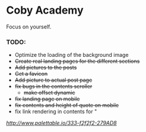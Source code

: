 # Coby Academy
Focus on yourself.

### TODO:

- Optimize the loading of the background image
- ~~Create real landing pages for the different sections~~
- ~~Add pictures to the posts~~
- ~~Get a favicon~~
- ~~Add picture to actual post page~~
- ~~fix bugs in the contents scroller~~
  - ~~make offset dynamic~~
- ~~fix landing page on mobile~~
- ~~fix contents and height of quote on mobile~~
- fix link rendering in contents for "

*http://www.palettable.io/333-f2f2f2-279AD8*
